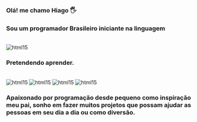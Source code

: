 ### Olá! me chamo Hiago 🖐️
### Sou um programador Brasileiro iniciante na linguagem

<div style='display: inline
_block'><br/>
 <img align='center' alt='html15' src='https://img.shields.io/badge/Python-3776AB?style=for-the-badge&logo=python&logoColor=white'> 

 ### Pretendendo aprender. 
<div style='display: inline
_block'><br/>
 <img align='center' alt='html15' src='https://img.shields.io/badge/Lua-2C2D72?style=for-the-badge&logo=lua&logoColor=white' />
 <img align='center' alt='html15' src='https://img.shields.io/badge/Java-ED8B00?style=for-the-badge&logo=openjdk&logoColor=white' />
<img align='center' alt='html15' src='https://img.shields.io/badge/C-00599C?style=for-the-badge&logo=c&logoColor=white' />
<img align='center' alt='html15' src='https://img.shields.io/badge/Node.js-43853D?style=for-the-badge&logo=node.js&logoColor=white' />
 <div>
 
   ### Apaixonado por programação desde pequeno como inspiração meu pai, sonho em fazer muitos projetos que possam ajudar as pessoas em seu dia a dia ou como diversão.


